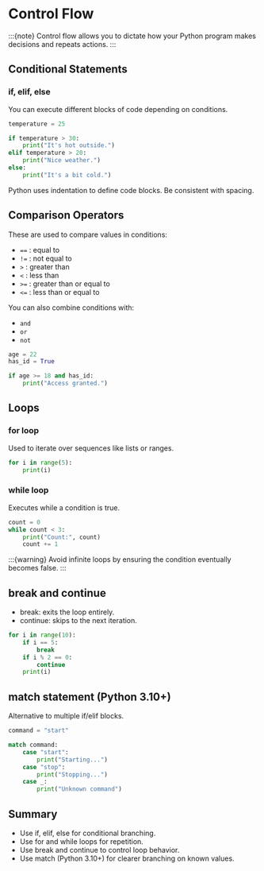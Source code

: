 # Control Flow

:::{note}
Control flow allows you to dictate how your Python program makes decisions and repeats actions.
:::

## Conditional Statements

### if, elif, else

You can execute different blocks of code depending on conditions.

```python
temperature = 25

if temperature > 30:
    print("It's hot outside.")
elif temperature > 20:
    print("Nice weather.")
else:
    print("It's a bit cold.")
```

Python uses indentation to define code blocks. Be consistent with spacing.

## Comparison Operators

These are used to compare values in conditions:

- `==` : equal to  
- `!=` : not equal to  
- `>`  : greater than  
- `<`  : less than  
- `>=` : greater than or equal to  
- `<=` : less than or equal to  

You can also combine conditions with:

- `and`
- `or`
- `not`

```python
age = 22
has_id = True

if age >= 18 and has_id:
    print("Access granted.")
```

## Loops

### for loop

Used to iterate over sequences like lists or ranges.

```python
for i in range(5):
    print(i)
```

### while loop

Executes while a condition is true.

```python
count = 0
while count < 3:
    print("Count:", count)
    count += 1
```

:::{warning}
Avoid infinite loops by ensuring the condition eventually becomes false.
:::

## break and continue

- break: exits the loop entirely.  
- continue: skips to the next iteration.

```python
for i in range(10):
    if i == 5:
        break
    if i % 2 == 0:
        continue
    print(i)
```

## match statement (Python 3.10+)

Alternative to multiple if/elif blocks.

```python
command = "start"

match command:
    case "start":
        print("Starting...")
    case "stop":
        print("Stopping...")
    case _:
        print("Unknown command")
```

## Summary

- Use if, elif, else for conditional branching.
- Use for and while loops for repetition.
- Use break and continue to control loop behavior.
- Use match (Python 3.10+) for clearer branching on known values.
